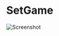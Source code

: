 # SetGame

![Screenshot](https://cdn1.savepice.ru/uploads/2018/9/9/2c8d34afef3fcc80057258bf1e1cef1d-full.png)
